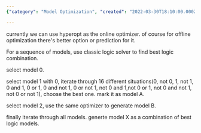 ```yaml
---
{"category": "Model Optimization", "created": "2022-03-30T18:10:00.000Z", "date": "2022-03-30 18:10:00", "description": "The article explores the use of an online optimizer for creating different models and finding the best logic combination. It outlines the process of selecting and marking the best model (A), generating another model (B) using the same optimizer, and combining these into a final model (X) through iterating various situations.", "modified": "2022-08-18T14:58:29.700Z", "tags": ["model", "optimization", "trial and error"], "title": "Logic Optimizer for Different Models"}

---
```


currently we can use hyperopt as the online optimizer. of course for offline optimization there's better option or prediction for it.

For a sequence of models, use classic logic solver to find best logic combination.

select model 0.

select model 1 with 0, iterate through 16 different situations(0, not 0, 1, not 1, 0 and 1, 0 or 1, 0 and not 1, 0 or not 1, not 0 and 1,not 0 or 1, not 0 and not 1, not 0 or not 1), choose the best one. mark it as model A.

select model 2, use the same optimizer to generate model B.

finally iterate through all models. generte model X as a combination of best logic models.
